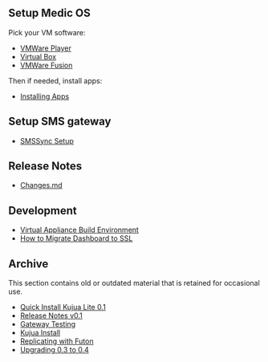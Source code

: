 ## Setup Medic OS

Pick your VM software:

* [VMWare Player](installation/mmva-vmware.md)
* [Virtual Box](installation/mmva-vbox.md)
* [VMWare Fusion](installation/mmva-vmware-fusion.md)

Then if needed, install apps:

* [Installing Apps](installation/garden.md)

## Setup SMS gateway
* [SMSSync Setup](installation/smssync.md)

## Release Notes

* [Changes.md](https://github.com/medic/medic-webapp/blob/master/Changes.md)

## Development

* [Virtual Appliance Build Environment](development/mmva_build.md)
* [How to Migrate Dashboard to SSL](development/update-markets.md)

## Archive

This section contains old or outdated material that is retained for occasional use.

* [Quick Install Kujua Lite 0.1](installation/quick.md)
* [Release Notes v0.1](development/release_notes/kujua01.md)
* [Gateway Testing](development/testing.md)
* [Kujua Install](installation/old.md)
* [Replicating with Futon](configuration/replicate.md)
* [Upgrading 0.3 to 0.4](configuration/upgrade-0.3-to-0.4.md)
